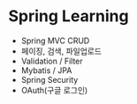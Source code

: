 
# Spring Learning

- Spring MVC CRUD
- 페이징, 검색, 파일업로드
- Validation / Filter
- Mybatis / JPA
- Spring Security
- OAuth(구글 로그인)
